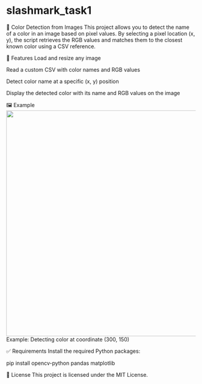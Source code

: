 # slashmark_task1
🎨 Color Detection from Images
This project allows you to detect the name of a color in an image based on pixel values. By selecting a pixel location (x, y), the script retrieves the RGB values and matches them to the closest known color using a CSV reference.

📌 Features
Load and resize any image

Read a custom CSV with color names and RGB values

Detect color name at a specific (x, y) position

Display the detected color with its name and RGB values on the image

🖼 Example
<img src="screenshot.png" width="600"/>
Example: Detecting color at coordinate (300, 150)

✅ Requirements
Install the required Python packages:


pip install opencv-python pandas matplotlib

📘 License
This project is licensed under the MIT License.
